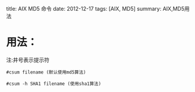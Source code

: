 title: AIX MD5 命令
date: 2012-12-17
tags: [AIX, MD5]
summary: AIX,MD5用法


# 用法：

注:井号表示提示符

	#csum filename (默认使用md5算法)

	#csum -h SHA1 filename (使用sha1算法)